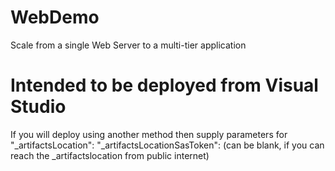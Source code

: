 **WebDemo**
============================
Scale from a single Web Server to a multi-tier application 
  

**Intended to be deployed from Visual Studio**
==========================================
  If you will deploy using another method then supply parameters for 
  "_artifactsLocation":
  "_artifactsLocationSasToken": (can be blank, if you can reach the _artifactslocation from public internet)
